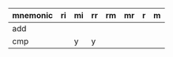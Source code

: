 | mnemonic | ri | mi | rr | rm | mr | r | m |
|----------|----|----|----|----|----|---|---|
| add      |    |    |    |    |    |   |   |
| cmp      |    | y  | y  |    |    |   |   |